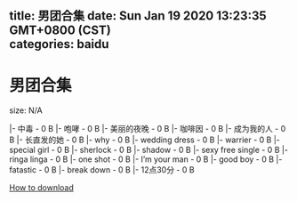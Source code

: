 
title: 男团合集
date: Sun Jan 19 2020 13:23:35 GMT+0800 (CST)    
categories: baidu
---

# 男团合集
size: N/A
 
 
|- 中毒 - 0 B
|- 咆哮 - 0 B
|- 美丽的夜晚 - 0 B
|- 咖啡因 - 0 B
|- 成为我的人 - 0 B
|- 长直发的她 - 0 B
|- why - 0 B
|- wedding dress - 0 B
|- warrier - 0 B
|- special girl - 0 B
|- sherlock - 0 B
|- shadow - 0 B
|- sexy free single - 0 B
|- ringa linga - 0 B
|- one shot - 0 B
|- I’m your man - 0 B
|- good boy - 0 B
|- fatastic - 0 B
|- break down - 0 B
|- 12点30分 - 0 B

[How to download](https://bpcam.bemobtrk.com/go/2ceec3aa-1ca2-46d6-b9ff-aaa5c184517c?jno=96)